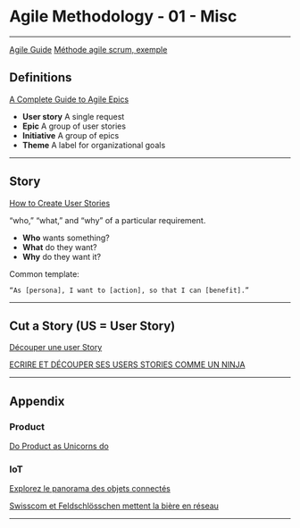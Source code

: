 # Agile Methodology - 01 - Misc

***

[Agile Guide](https://www.wrike.com/agile-guide/)
[Méthode agile scrum, exemple](https://blog.myagilepartner.fr/index.php/2019/10/07/methode-agile-scrum-exemple/)

## Definitions

[A Complete Guide to Agile Epics](https://www.wrike.com/agile-guide/agile-epics-guide/)

- **User story** A single request  
- **Epic** A group of user stories  
- **Initiative** A group of epics  
- **Theme** A label for organizational goals

***

## Story

[How to Create User Stories](https://www.wrike.com/agile-guide/user-stories-guide/)

“who,” “what,” and “why” of a particular requirement.

- **Who** wants something?  
- **What** do they want?  
- **Why** do they want it?

Common template:

```text
“As [persona], I want to [action], so that I can [benefit].”
```

***

## Cut a Story (US = User Story)

[Découper une user Story](https://www.leproductowner.com/product-owner/decouper-une-user-story)

[ECRIRE ET DÉCOUPER SES USERS STORIES COMME UN NINJA](https://blog.eleven-labs.com/fr/ecrire-et-decouper-ses-users-stories-comme-un-ninja/)

***

## Appendix

### Product

[Do Product as Unicorns do](https://www.thiga.co/)

### IoT

[Explorez le panorama des objets connectés](https://openclassrooms.com/fr/courses/5432586-explorez-le-panorama-des-objets-connectes)

[Swisscom et Feldschlösschen mettent la bière en réseau](https://www.swisscom.ch/fr/business/enterprise/themen/iot/processus-innovation-iot.html)

***
